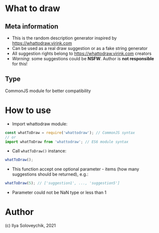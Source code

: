 # What to draw

## Meta information
* This is the random description generator inspired by https://whattodraw.virink.com
* Can be used as a real draw suggestion or as a fake string generator
* All suggestion rights belong to https://whattodraw.virink.com creators
* *Warning*: some suggestions could be **NSFW**. Author is **not responsible** for this!

## Type
CommonJS module for better compatibility

# How to use
* Import whattodraw module:
```javascript
const whatToDraw = require('whattodraw'); // CommonJS syntax
// or
import whatToDraw from 'whattodraw'; // ES6 module syntax
```

* Call `whatToDraw()` instance:
```javascript
whatToDraw();
```
* This function accept one optional parameter - items (how many suggestions should be returned), e.g.:
```javascript
whatToDraw(5); // ['suggestion1', ..., 'suggestion5']
```
* Parameter could not be NaN type or less than 1

# Author
(c) Ilya Soloveychik, 2021